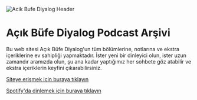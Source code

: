 ![Acik Bufe Diyalog Header](https://github.com/user-attachments/assets/4a3aef48-b4b9-4938-8196-bc84cf13358f)

# Açık Büfe Diyalog Podcast Arşivi

Bu web sitesi Açık Büfe Diyalog'un tüm bölümlerine, notlarına ve ekstra içeriklerine ev sahipliği yapmaktadır. İster yeni bir dinleyici olun, ister uzun zamandır aramızda olun, şu ana kadar yaptığımız her sohbete göz atabilir ve ekstra içeriklerin keyfini çıkarabilirsiniz.

[Siteye erişmek için buraya tıklayın](https://erdagege.github.io/podcast-archive/)

[Spotify'da dinlemek için buraya tıklayın](https://open.spotify.com/show/5IkatgeB5ZBbbAADZC9Tty?si=e9630574a6014c1b)
